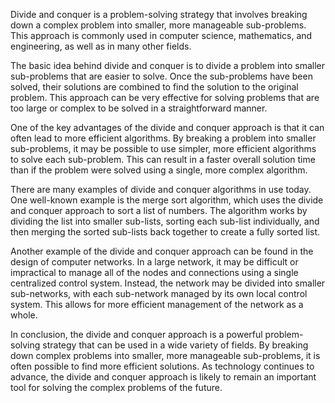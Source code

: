 Divide and conquer is a problem-solving strategy that involves breaking down a complex problem into smaller, more manageable sub-problems. This approach is commonly used in computer science, mathematics, and engineering, 
as well as in many other fields.

The basic idea behind divide and conquer is to divide a problem into smaller sub-problems that are easier to solve. Once the sub-problems have been solved, their solutions are combined to find the solution to the original problem. This approach can be very effective for solving problems that are too large or complex to be solved in a straightforward manner.

One of the key advantages of the divide and conquer approach is that it can often lead to more efficient algorithms. By breaking a problem into smaller sub-problems, it may be possible to use simpler, more efficient algorithms to solve each sub-problem. This can result in a faster overall solution time than if the problem were solved using a single, more complex algorithm.

There are many examples of divide and conquer algorithms in use today. One well-known example is the merge sort algorithm, which uses the divide and conquer approach to sort a list of numbers. The algorithm works by dividing the list into 
smaller sub-lists, sorting each sub-list individually, and then merging the sorted sub-lists back together to create a fully sorted list.

Another example of the divide and conquer approach can be found in the design of computer networks. In a large network, it may be difficult or impractical to manage all of the nodes and connections using a single centralized control system. Instead, the network may be divided into smaller sub-networks, with each sub-network managed by its own local control system. This allows for more efficient management of the network as a whole.

In conclusion, the divide and conquer approach is a powerful problem-solving strategy that can be used in a wide variety of fields. By breaking down complex problems into smaller, more manageable sub-problems, it is often possible to find more efficient solutions. As technology continues to advance, the divide and conquer approach is likely to remain an important tool for solving the complex problems of the future.